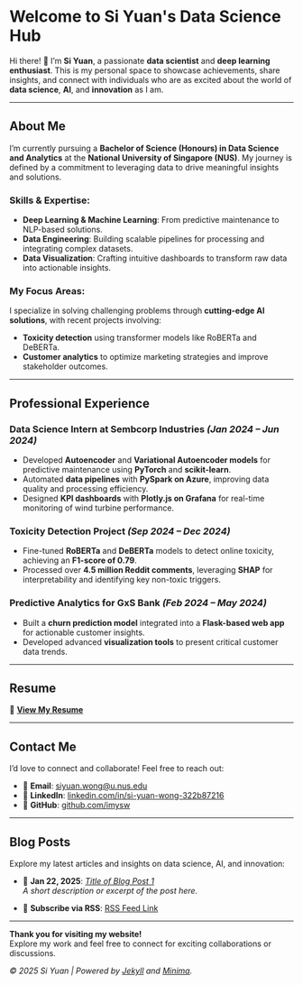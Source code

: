 # Welcome to Si Yuan's Data Science Hub

Hi there! 👋 I’m **Si Yuan**, a passionate **data scientist** and **deep learning enthusiast**. This is my personal space to showcase achievements, share insights, and connect with individuals who are as excited about the world of **data science**, **AI**, and **innovation** as I am.

---

## About Me

I’m currently pursuing a **Bachelor of Science (Honours) in Data Science and Analytics** at the **National University of Singapore (NUS)**. My journey is defined by a commitment to leveraging data to drive meaningful insights and solutions.

### Skills & Expertise:
- **Deep Learning & Machine Learning**: From predictive maintenance to NLP-based solutions.
- **Data Engineering**: Building scalable pipelines for processing and integrating complex datasets.
- **Data Visualization**: Crafting intuitive dashboards to transform raw data into actionable insights.

### My Focus Areas:
I specialize in solving challenging problems through **cutting-edge AI solutions**, with recent projects involving:
- **Toxicity detection** using transformer models like RoBERTa and DeBERTa.
- **Customer analytics** to optimize marketing strategies and improve stakeholder outcomes.

---

## Professional Experience

### Data Science Intern at Sembcorp Industries *(Jan 2024 – Jun 2024)*
- Developed **Autoencoder** and **Variational Autoencoder models** for predictive maintenance using **PyTorch** and **scikit-learn**.
- Automated **data pipelines** with **PySpark on Azure**, improving data quality and processing efficiency.
- Designed **KPI dashboards** with **Plotly.js on Grafana** for real-time monitoring of wind turbine performance.

### Toxicity Detection Project *(Sep 2024 – Dec 2024)*
- Fine-tuned **RoBERTa** and **DeBERTa** models to detect online toxicity, achieving an **F1-score of 0.79**.
- Processed over **4.5 million Reddit comments**, leveraging **SHAP** for interpretability and identifying key non-toxic triggers.

### Predictive Analytics for GxS Bank *(Feb 2024 – May 2024)*
- Built a **churn prediction model** integrated into a **Flask-based web app** for actionable customer insights.
- Developed advanced **visualization tools** to present critical customer data trends.

---

## Resume

📄 [**View My Resume**](link-to-your-resume.pdf)

---

## Contact Me

I’d love to connect and collaborate! Feel free to reach out:

- 📧 **Email**: [siyuan.wong@u.nus.edu](mailto:siyuan.wong@u.nus.edu)
- 💼 **LinkedIn**: [linkedin.com/in/si-yuan-wong-322b87216](https://www.linkedin.com/in/si-yuan-wong-322b87216)
- 📂 **GitHub**: [github.com/imysw](https://github.com/imysw)

---

## Blog Posts

Explore my latest articles and insights on data science, AI, and innovation:

- 📅 **Jan 22, 2025**: *[Title of Blog Post 1](link-to-post)*  
  *A short description or excerpt of the post here.*

- 📅 **Subscribe via RSS**: [RSS Feed Link](link-to-rss-feed)

---

**Thank you for visiting my website!**  
Explore my work and feel free to connect for exciting collaborations or discussions.

_© 2025 Si Yuan | Powered by [Jekyll](https://jekyllrb.com) and [Minima](https://github.com/jekyll/minima)._
